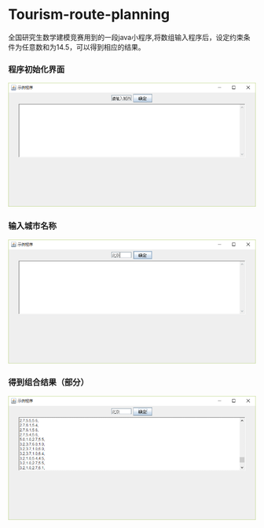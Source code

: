 # Tourism-route-planning
全国研究生数学建模竞赛用到的一段java小程序,将数组输入程序后，设定约束条件为任意数和为14.5，可以得到相应的结果。
### 程序初始化界面
![Init](init.png)
### 输入城市名称
![Before](before.png)
### 得到组合结果（部分）
![After](after.png)